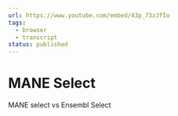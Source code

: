 ```yaml
---
url: https://www.youtube.com/embed/43p_73zJfIo
tags:
  - browser
  - transcript
status: published
---
```


# MANE Select

MANE select vs Ensembl Select
